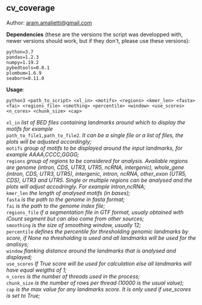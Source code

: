 ## cv_coverage
Author: aram.amalietti@gmail.com


**Dependencies** (these are the versions the script was developped with, newer versions should work, but if they don't, please use these versions):
```
python=3.7  
pandas=1.2.3  
numpy=1.19.2  
pybedtools=0.8.1  
plumbum=1.6.9
seaborn=0.11.0
```
**Usage**:  
  ```
  python3 <path_to_script> <xl_in> <motifs> <regions> <kmer_len> <fasta> <fai> <regions_file> <smothing> <percentile> <window> <use_scores> <n_cores> <chunk_size> <cap>
  ```

  `xl_in` *list of BED files containing landmarks around which to display the motifs for example*  
          `path_to_file1,path_to_file2`. *It can be a single file or a list of files, the plots will be adjusted accordingly;*  
  `motifs` *group of motifs to be displayed around the input landmarks, for example AAAA,CCCC,GGGG;*  
  `regions` *group of regions to be considered for analysis. Available regions are genome (intron, CDS, UTR3, UTR5, ncRNA, intergenic), whole_gene (intron, CDS, UTR3, UTR5), intergenic, intron, ncRNA, other_exon (UTR5, CDS), UTR3 and UTR5. Single or multiple regions can be analysed and the plots will adjust accodringly. For example intron,ncRNA;*  
  `kmer_len` *the length of analysed motifs (in bases);*  
  `fasta` *is the path to the genome in fasta format;*  
  `fai` *is the path to the genome index file;*  
  `regions_file` *if a segmentation file in GTF format, usualy obtained with iCount segment but can also come from   other sources;*  
  `smoothing` *is the size of smoothing window, usually 12;*  
  `percentile` *defines the percentile for thresholding genomic landmarks by score, if None no thresholding is used and all landmarks will be used for the analisys;*  
  `window` *flanking distance around the landmarks that is analysed and displayed;*  
  `use_scores` *If True score will be used for calculation else all landmarks will have equal weigths of 1;*  
  `n_cores` *is the number of threads used in the process;*   
  `chunk_size` *is the number of rows per thread (10000 is the usual value);*  
  `cap` *is the max value for any landmarks score. It is only used if use_scores is set to True;*

  


